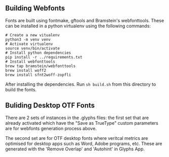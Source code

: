 ## Building Webfonts
Fonts are built using fontmake, gftools and Bramstein's webfonttools. These can be installed in a python virtualenv using the following commands:

```
# Create a new vitualenv
python3 -m venv venv
# Activate virtualenv
source venv/bin/activate
# Install python dependencies
pip install -r ../requirements.txt
# Install webfonttools
brew tap bramstein/webfonttools
brew install woff2
brew install sfnt2woff-zopfli
```

After installing the dependencies. Run `sh build.sh` from this directory to build the fonts.

## Buliding Desktop OTF Fonts
There are 2 sets of instances in the .glyphs files: the first set that are already activated which have the "Save as TrueType" custom parameters are for webfonts generation process above. 

The second set are for OTF desktop fonts where veritcal metrics are optimised for desktop apps such as Word, Adobe programs, etc. These are generated with the 'Remove Overlap' and 'Autohint' in Glyphs App.